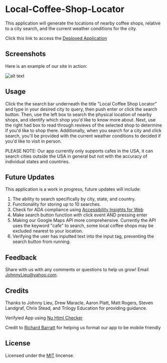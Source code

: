 # Local-Coffee-Shop-Locator

This application will generate the locations of nearby coffee shops, relative to a city search, and the current weather conditions for the city. 

Click this link to access the [Deployed Application](https://aaronkplatt.github.io/localCoffeeShops.github.io/)

## Screenshots

Here is an example of our site in action:

![alt text](https://raw.githubusercontent.com/aaronkplatt/localCoffeeShops.github.io/master/Assets/Images/Deployed%20Application.JPG "Application Img1")

## Usage 

Click the the search bar underneath the title "Local Coffee Shop Locator" and type in your desired city to query, then push enter or click the search button. Then, use the left box to search the physical location of nearby shops, and identify which shop you'd like to know more about. Next, use the right had box to read through reviews of the selected shop to determine if you'd like to shop there. Additionally, when you search for a city and click search, you'll be provided with the current weather conditions to decided if you'd like to visit in person. 

PLEASE NOTE: Our app currently only supports cafes in the USA, it can search cities outside the USA in general but not with the accuracy of individual states and countries. 

## Future Updates

This application is a work in progress, future updates will include: 

1. The ability to search specifically by city, state, and country.
2. Functionality for storing up to 10 searches. 
3. Check for ADA compliance using [Accessibility Insights for Web](https://accessibilityinsights.io/docs/en/web/overview)
4. Make search button function with click event AND pressing enter
5. Making our Google Maps API more comprehensive. Currently the API uses the keyword "cafe" to search, some local coffee shops may be excluded nearest to your location.
6. Verifying the user has inputted text into the input tag, preventing the search button from running.

## Feedback

Share with us with any comments or questions to help us grow! Email JohnnyLieu@yahoo.com.

## Credits

Thanks to Johnny Lieu, Drew Maracle, Aaron Platt, Matt Rogers, Steven Landgraf, Chris Stead, and Trilogy Education for providing guidance.

Verifyied App using [Nu Html Checker](https://validator.w3.org/nu/)

Credit to [Richard Barratt](https://codepen.io/richerimage/pen/jEXWWG) for helping us format our app to be mobile friendly

## License

Licensed under the [MIT](LICENSE.txt) lincense.
